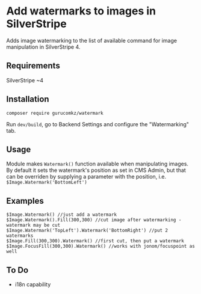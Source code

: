 # Add watermarks to images in SilverStripe

Adds image watermarking to the list of available command for image manipulation in SilverStripe 4.

## Requirements

SilverStripe ~4

## Installation

```
composer require gurucomkz/watermark
```
Run `dev/build`, go to Backend Settings and configure the "Watermarking" tab.

## Usage

Module makes `Watermark()` function available when manipulating images. By default it sets the watermark's position as set in CMS Admin, but that can be overriden by supplying a parameter with the position, i.e. `$Image.Watermark('BottomLeft')`

## Examples
```
$Image.Watermark() //just add a watermark
$Image.Watermark().Fill(300,300) //cut image after watermarking - watermark may be cut
$Image.Watermark('TopLeft').Watermark('BottomRight') //put 2 watermarks
$Image.Fill(300,300).Watermark() //first cut, then put a watermark
$Image.FocusFill(300,300).Watermark() //works with jonom/focuspoint as well
```

## To Do

 * i18n capability
